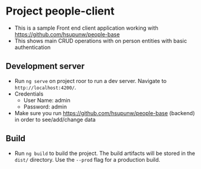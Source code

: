 # Project people-client
- This is a sample Front end client application working with https://github.com/hsupunw/people-base
- This shows main CRUD operations with on person entities with basic authentication

## Development server
- Run `ng serve` on project roor to run a dev server. Navigate to `http://localhost:4200/`.
- Credentials
  - User Name: admin
  - Password: admin
- Make sure you run https://github.com/hsupunw/people-base (backend) in order to see/add/change data

## Build
- Run `ng build` to build the project. The build artifacts will be stored in the `dist/` directory. Use the `--prod` flag for a production build.

